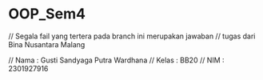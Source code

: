 # OOP_Sem4

// Segala fail yang tertera pada branch ini merupakan jawaban
// tugas dari Bina Nusantara Malang

// Nama   : Gusti Sandyaga Putra Wardhana
// Kelas  : BB20
// NIM    : 2301927916
